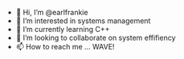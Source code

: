 - 👋 Hi, I’m @earlfrankie
- 👀 I’m interested in systems management
- 🌱 I’m currently learning C++
- 💞️ I’m looking to collaborate on system effifiency
- 📫 How to reach me ... WAVE!

<!---
earlfrankie/earlfrankie is a ✨ special ✨ repository because its `README.md` (this file) appears on your GitHub profile.
You can click the Preview link to take a look at your changes.
--->

